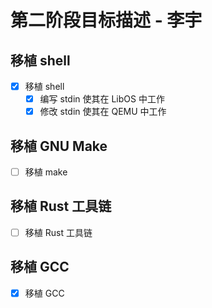 # 第二阶段目标描述 - 李宇

## 移植 shell

- [x] 移植 shell
  - [x] 编写 stdin 使其在 LibOS 中工作
  - [x] 修改 stdin 使其在 QEMU 中工作

## 移植 GNU Make

- [ ] 移植 make

## 移植 Rust 工具链

- [ ] 移植 Rust 工具链

## 移植 GCC

- [x] 移植 GCC


